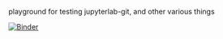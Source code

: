 playground for testing jupyterlab-git, and other various things

[![Binder](https://mybinder.org/badge_logo.svg)](https://mybinder.org/v2/gh/ianhi/git-expt/HEAD)
